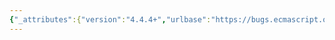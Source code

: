 ```yaml
---
{"_attributes":{"version":"4.4.4+","urlbase":"https://bugs.ecmascript.org/","maintainer":"dherman@mozilla.com"},"bug":{"bug_id":3479,"creation_ts":"2014-12-22 11:48:00 -0800","short_desc":"8.1.1.5.5 CreateImportBinding: Incorrect assert in step 4","delta_ts":"2015-01-15 16:19:01 -0800","product":"Draft for 6th Edition","component":"Modules","version":"Rev 29: December 06, 2014 Draft","rep_platform":"All","op_sys":"All","bug_status":"RESOLVED","resolution":"FIXED","priority":"Normal","bug_severity":"normal","everconfirmed":true,"reporter":{"uid":"andrebargull","name":"André Bargull"},"assigned_to":{"uid":"allen","name":"Allen Wirfs-Brock"},"cc":["dherman","jorendorff","samth"],"long_desc":[{"commentid":11129,"comment_count":0,"who":{"uid":"andrebargull","name":"André Bargull"},"bug_when":"2014-12-22 11:48:45 -0800","thetext":"8.1.1.5.5 CreateImportBinding (N, M, N2)\n\nThe assertion in step 4 is not correct. For example during LinkModules the [[Environment]] field for a dependency module is still undefined. Also consider dependency circles etc."},{"commentid":11282,"comment_count":1,"who":{"uid":"allen","name":"Allen Wirfs-Brock"},"bug_when":"2014-12-31 09:54:43 -0800","thetext":"fixed in rev31 editor's draft\n\nRight, the assertion is now that once that environment is fully instantiated it will have a direct binding for N2."},{"commentid":11416,"comment_count":2,"who":{"uid":"allen","name":"Allen Wirfs-Brock"},"bug_when":"2015-01-15 16:19:01 -0800","thetext":"In Rev31"}]}}
---
```

